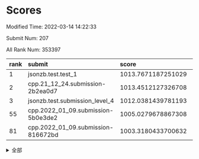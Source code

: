# Scores

Modified Time: 2022-03-14 14:22:33

Submit Num: 207

All Rank Num: 353397

| rank |               submit               |       score        |       sigma        | pk_num |
| :--- | :--------------------------------- | :----------------- | :----------------- | :----- |
| 1    | jsonzb.test.test_1                 | 1013.7671187251029 | 0.8167042873634617 | 6829   |
| 2    | cpp.21_12_24.submission-2b2ea0d7   | 1013.4512127326708 | 0.8207555844887932 | 6833   |
| 3    | jsonzb.test.submission_level_4     | 1012.0381439781193 | 0.8039994614030209 | 6831   |
| 55   | cpp.2022_01_09.submission-5b0e3de2 | 1005.0279678867308 | 0.7205730978074623 | 6833   |
| 81   | cpp.2022_01_09.submission-816672bd | 1003.3180433700632 | 0.7082722763809383 | 6835   |


<details>
<summary>全部</summary>

| rank |                 submit                 |       score        |       sigma        | pk_num |
| :--- | :------------------------------------- | :----------------- | :----------------- | :----- |
| 1    | jsonzb.test.test_1                     | 1013.7671187251029 | 0.8167042873634617 | 6829   |
| 2    | cpp.21_12_24.submission-2b2ea0d7       | 1013.4512127326708 | 0.8207555844887932 | 6833   |
| 3    | jsonzb.test.submission_level_4         | 1012.0381439781193 | 0.8039994614030209 | 6831   |
| 4    | gobigger.level_3.submission_level_3_18 | 1011.3954008195087 | 0.7551519901867949 | 6832   |
| 5    | gobigger.level_3.submission_level_3_29 | 1011.3724348565046 | 0.7635487309063791 | 6831   |
| 6    | gobigger.level_3.submission_level_3_48 | 1011.2290046499139 | 0.7687632099807841 | 6825   |
| 7    | gobigger.level_3.submission_level_3_38 | 1011.2002352318323 | 0.7733716772138274 | 6829   |
| 8    | gobigger.level_3.submission_level_3_12 | 1011.1922892542175 | 0.7794376175345277 | 6830   |
| 9    | gobigger.level_3.submission_level_3_5  | 1011.1724508799721 | 0.7746173421878789 | 6831   |
| 10   | gobigger.level_3.submission_level_3_49 | 1011.157728629063  | 0.7978977097010961 | 6828   |
| 11   | gobigger.level_3.submission_level_3_19 | 1010.8996216514108 | 0.7691572921633496 | 6826   |
| 12   | gobigger.level_3.submission_level_3_41 | 1010.8353787163261 | 0.7669185400529777 | 6824   |
| 13   | gobigger.level_3.submission_level_3_47 | 1010.81737649483   | 0.7566072042194041 | 6828   |
| 14   | gobigger.level_3.submission_level_3_43 | 1010.6625042973835 | 0.7875669917628894 | 6828   |
| 15   | gobigger.level_3.submission_level_3_30 | 1010.6607810702216 | 0.7631238293437883 | 6831   |
| 16   | gobigger.level_3.submission_level_3_2  | 1010.5879784253888 | 0.7582210254208998 | 6830   |
| 17   | gobigger.level_3.submission_level_3_6  | 1010.5218833900506 | 0.7809854775223584 | 6828   |
| 18   | gobigger.level_3.submission_level_3_27 | 1010.375205068209  | 0.7734599063041666 | 6831   |
| 19   | gobigger.level_3.submission_level_3_32 | 1010.3697051951301 | 0.7455638491739929 | 6826   |
| 20   | gobigger.level_3.submission_level_3_3  | 1010.3619865735669 | 0.7510496937796838 | 6829   |
| 21   | gobigger.level_3.submission_level_3_40 | 1010.312118090971  | 0.7797223527747079 | 6829   |
| 22   | gobigger.level_3.submission_level_3_15 | 1010.2569090518847 | 0.7654523597369943 | 6829   |
| 23   | gobigger.level_3.submission_level_3_20 | 1010.1843365366279 | 0.747162833722015  | 6826   |
| 24   | gobigger.level_3.submission_level_3_24 | 1010.1750276594929 | 0.741348666107594  | 6830   |
| 25   | gobigger.level_3.submission_level_3_11 | 1010.1655832226202 | 0.7544157390741106 | 6825   |
| 26   | gobigger.level_3.submission_level_3_9  | 1009.9898099972277 | 0.7638271854318207 | 6826   |
| 27   | gobigger.level_3.submission_level_3_1  | 1009.9873181336675 | 0.7275315306155372 | 6833   |
| 28   | gobigger.level_3.submission_level_3_13 | 1009.9652975250449 | 0.7752978554120242 | 6825   |
| 29   | gobigger.level_3.submission_level_3_46 | 1009.9181613058588 | 0.779757906511998  | 6823   |
| 30   | gobigger.level_3.submission_level_3_8  | 1009.9082423033788 | 0.773927266092853  | 6829   |
| 31   | gobigger.level_3.submission_level_3_14 | 1009.9022265502798 | 0.7846946525668762 | 6834   |
| 32   | gobigger.level_3.submission_level_3_36 | 1009.9008757462749 | 0.7630402189830635 | 6827   |
| 33   | gobigger.level_3.submission_level_3_45 | 1009.8791385326361 | 0.7551914137472164 | 6833   |
| 34   | gobigger.level_3.submission_level_3_37 | 1009.8738837293345 | 0.7537121504684168 | 6832   |
| 35   | gobigger.level_3.submission_level_3_33 | 1009.8466997636293 | 0.774006967879264  | 6831   |
| 36   | gobigger.level_3.submission_level_3_34 | 1009.8252442447126 | 0.7664654468628868 | 6833   |
| 37   | gobigger.level_3.submission_level_3_22 | 1009.8126358297606 | 0.7474324253768143 | 6830   |
| 38   | gobigger.level_3.submission_level_3_42 | 1009.7638512735198 | 0.7519647862252065 | 6827   |
| 39   | gobigger.level_3.submission_level_3_35 | 1009.7350301527518 | 0.7447661598864723 | 6827   |
| 40   | gobigger.level_3.submission_level_3_26 | 1009.7136171105019 | 0.7587953833787889 | 6832   |
| 41   | gobigger.level_3.submission_level_3_16 | 1009.5500655677316 | 0.7891136595414118 | 6830   |
| 42   | gobigger.level_3.submission_level_3_28 | 1009.5481515544149 | 0.7631908403980355 | 6833   |
| 43   | gobigger.level_3.submission_level_3_0  | 1009.5443052876767 | 0.7680830440623749 | 6833   |
| 44   | gobigger.level_3.submission_level_3_25 | 1009.5172544188575 | 0.740812801137172  | 6825   |
| 45   | gobigger.level_3.submission_level_3_10 | 1009.408193828727  | 0.7569332955238988 | 6832   |
| 46   | gobigger.level_3.submission_level_3_31 | 1009.3903041803044 | 0.7634699277739896 | 6829   |
| 47   | gobigger.level_3.submission_level_3_44 | 1009.3460480093023 | 0.7376744306226709 | 6825   |
| 48   | gobigger.level_3.submission_level_3_4  | 1009.3022074812131 | 0.7419791542413573 | 6831   |
| 49   | gobigger.level_3.submission_level_3_7  | 1009.0915375317695 | 0.7407780874741438 | 6832   |
| 50   | gobigger.level_3.submission_level_3_21 | 1008.9910108724904 | 0.7399512332248862 | 6829   |
| 51   | gobigger.level_3.submission_level_3_23 | 1008.9276580956646 | 0.7347839268252042 | 6825   |
| 52   | gobigger.level_3.submission_level_3_39 | 1008.6619874413084 | 0.7576633535342571 | 6825   |
| 53   | gobigger.level_3.submission_level_3_17 | 1008.5072291053126 | 0.7759291690429752 | 6830   |
| 54   | gobigger.level_1.submission_level_1_9  | 1005.153053277905  | 0.7301886936906155 | 6832   |
| 55   | cpp.2022_01_09.submission-5b0e3de2     | 1005.0279678867308 | 0.7205730978074623 | 6833   |
| 56   | gobigger.level_1.submission_level_1_44 | 1004.4740285259101 | 0.7282059137366951 | 6836   |
| 57   | gobigger.level_1.submission_level_1_0  | 1004.4111353766436 | 0.721673226740319  | 6825   |
| 58   | gobigger.level_1.submission_level_1_41 | 1004.3675376373719 | 0.725573716356695  | 6821   |
| 59   | gobigger.level_1.submission_level_1_14 | 1004.3507293669944 | 0.7092525025068516 | 6830   |
| 60   | gobigger.level_1.submission_level_1_13 | 1004.1597520820641 | 0.7238568053084262 | 6828   |
| 61   | gobigger.level_1.submission_level_1_11 | 1004.121376682611  | 0.7238631532616293 | 6831   |
| 62   | gobigger.level_1.submission_level_1_10 | 1004.0544174838631 | 0.7183132156055317 | 6829   |
| 63   | gobigger.level_1.submission_level_1_49 | 1004.0530070233705 | 0.7115203755930731 | 6827   |
| 64   | gobigger.level_1.submission_level_1_33 | 1003.9101352071249 | 0.7201886901162706 | 6828   |
| 65   | gobigger.level_1.submission_level_1_42 | 1003.9059752201082 | 0.7059066954081502 | 6831   |
| 66   | gobigger.level_1.submission_level_1_25 | 1003.8657204965574 | 0.7169660819557087 | 6827   |
| 67   | gobigger.level_1.submission_level_1_29 | 1003.8344389441215 | 0.7117757762090818 | 6830   |
| 68   | gobigger.level_1.submission_level_1_32 | 1003.7347737388013 | 0.7178772490120178 | 6829   |
| 69   | gobigger.level_1.submission_level_1_40 | 1003.7307725508335 | 0.7211432209440801 | 6827   |
| 70   | gobigger.level_1.submission_level_1_35 | 1003.7188717900273 | 0.7247749406459322 | 6827   |
| 71   | gobigger.level_1.submission_level_1_46 | 1003.6695254607372 | 0.7196623199373299 | 6828   |
| 72   | gobigger.level_1.submission_level_1_28 | 1003.6519329082671 | 0.7214225039523187 | 6824   |
| 73   | gobigger.level_1.submission_level_1_31 | 1003.6087150598347 | 0.7239495058300776 | 6832   |
| 74   | gobigger.level_1.submission_level_1_18 | 1003.6063137856933 | 0.7054102519792078 | 6827   |
| 75   | gobigger.level_1.submission_level_1_6  | 1003.5012242302911 | 0.7179353697863738 | 6827   |
| 76   | gobigger.level_1.submission_level_1_48 | 1003.4682163371183 | 0.7265172000670718 | 6828   |
| 77   | gobigger.level_1.submission_level_1_12 | 1003.4030833363776 | 0.7194591146547518 | 6830   |
| 78   | gobigger.level_1.submission_level_1_27 | 1003.3824464167858 | 0.7158348610648577 | 6833   |
| 79   | gobigger.level_1.submission_level_1_7  | 1003.3789014402157 | 0.7192420196764576 | 6824   |
| 80   | gobigger.level_1.submission_level_1_3  | 1003.326277645759  | 0.7039809883659878 | 6829   |
| 81   | cpp.2022_01_09.submission-816672bd     | 1003.3180433700632 | 0.7082722763809383 | 6835   |
| 82   | gobigger.level_1.submission_level_1_37 | 1003.2945207201667 | 0.7230222299022242 | 6824   |
| 83   | gobigger.level_1.submission_level_1_2  | 1003.1758085084754 | 0.7200757295786152 | 6827   |
| 84   | gobigger.level_1.submission_level_1_34 | 1003.1230099966039 | 0.717938266190916  | 6833   |
| 85   | gobigger.level_1.submission_level_1_17 | 1003.0890678518834 | 0.7111738846204002 | 6832   |
| 86   | gobigger.level_1.submission_level_1_1  | 1003.0766247521099 | 0.712640591524806  | 6826   |
| 87   | gobigger.level_1.submission_level_1_19 | 1002.9403466349925 | 0.7135687138893587 | 6832   |
| 88   | gobigger.level_1.submission_level_1_22 | 1002.9372762623633 | 0.7241751082293877 | 6825   |
| 89   | gobigger.level_1.submission_level_1_4  | 1002.9208994331506 | 0.7081708379736141 | 6829   |
| 90   | gobigger.level_1.submission_level_1_26 | 1002.8951806931249 | 0.7059064767651114 | 6834   |
| 91   | gobigger.level_1.submission_level_1_21 | 1002.883094152865  | 0.7196757649295367 | 6833   |
| 92   | gobigger.level_1.submission_level_1_5  | 1002.8436381672185 | 0.718283393332098  | 6824   |
| 93   | gobigger.level_1.submission_level_1_20 | 1002.8274636862252 | 0.7144863953659701 | 6833   |
| 94   | gobigger.level_1.submission_level_1_23 | 1002.8014604853648 | 0.7247313926723253 | 6828   |
| 95   | gobigger.level_1.submission_level_1_30 | 1002.7235832196668 | 0.7134399272214207 | 6829   |
| 96   | gobigger.level_1.submission_level_1_16 | 1002.6577722769401 | 0.7171532035502154 | 6824   |
| 97   | gobigger.level_1.submission_level_1_15 | 1002.5965452500801 | 0.705657437458715  | 6828   |
| 98   | gobigger.level_1.submission_level_1_43 | 1002.5783006849841 | 0.7095874677926073 | 6827   |
| 99   | gobigger.level_1.submission_level_1_47 | 1002.5700472029109 | 0.7077991246193304 | 6829   |
| 100  | gobigger.level_1.submission_level_1_39 | 1002.4140429124124 | 0.7157086735993069 | 6826   |
| 101  | gobigger.level_1.submission_level_1_45 | 1002.1704022480993 | 0.7115132946063124 | 6829   |
| 102  | gobigger.level_1.submission_level_1_8  | 1002.0135230882505 | 0.7142282890882539 | 6828   |
| 103  | gobigger.level_1.submission_level_1_36 | 1001.9207060414177 | 0.7099950362262629 | 6829   |
| 104  | gobigger.level_1.submission_level_1_38 | 1001.4767944795542 | 0.7058365766566186 | 6831   |
| 105  | gobigger.level_1.submission_level_1_24 | 1000.890317743656  | 0.704355390330792  | 6835   |
| 106  | gobigger.random.submission_random_13   | 997.4353352897501  | 0.7085062173132294 | 6834   |
| 107  | gobigger.random.submission_random_21   | 997.2307727091969  | 0.6943143233130039 | 6830   |
| 108  | gobigger.random.submission_random_9    | 997.0997161977858  | 0.7032440823290583 | 6827   |
| 109  | gobigger.random.submission_random_40   | 996.9103357851664  | 0.7251610862231029 | 6825   |
| 110  | gobigger.random.submission_random_29   | 996.8860454004006  | 0.7134712436239058 | 6826   |
| 111  | gobigger.random.submission_random_2    | 996.7561860283738  | 0.7092366967895954 | 6831   |
| 112  | gobigger.random.submission_random_19   | 996.7191911018865  | 0.706603389740185  | 6825   |
| 113  | gobigger.random.submission_random_35   | 996.713308213042   | 0.7171851798443152 | 6829   |
| 114  | gobigger.random.submission_random_22   | 996.6736040755854  | 0.7116649175575377 | 6835   |
| 115  | gobigger.random.submission_random_8    | 996.6592186745107  | 0.7009204948782946 | 6827   |
| 116  | gobigger.random.submission_random_48   | 996.5612257240672  | 0.7079645898251402 | 6830   |
| 117  | gobigger.random.submission_random_28   | 996.52712639595    | 0.7062380801224908 | 6825   |
| 118  | gobigger.random.submission_random_47   | 996.5237423980304  | 0.7141892632011015 | 6829   |
| 119  | gobigger.random.submission_random_39   | 996.5068476815837  | 0.7198783039987744 | 6827   |
| 120  | gobigger.random.submission_random_36   | 996.4802574350483  | 0.7054526266055565 | 6829   |
| 121  | gobigger.random.submission_random_38   | 996.466097869049   | 0.7165679891484843 | 6828   |
| 122  | gobigger.random.submission_random_0    | 996.4351740720986  | 0.7149416269888978 | 6827   |
| 123  | gobigger.random.submission_random_32   | 996.3688507785035  | 0.718306265763547  | 6830   |
| 124  | gobigger.random.submission_random_42   | 996.2937159152901  | 0.724915898196032  | 6831   |
| 125  | gobigger.random.submission_random_14   | 996.2778067474214  | 0.70654036491008   | 6831   |
| 126  | gobigger.random.submission_random_45   | 996.2120606055656  | 0.7072570482145093 | 6826   |
| 127  | gobigger.random.submission_random_15   | 996.165276013414   | 0.70814920816045   | 6831   |
| 128  | gobigger.random.submission_random_26   | 996.1209371687538  | 0.7024751705693048 | 6830   |
| 129  | gobigger.random.submission_random_25   | 996.103302341378   | 0.7063252356798337 | 6830   |
| 130  | gobigger.random.submission_random_37   | 996.008570129524   | 0.7049840694082415 | 6835   |
| 131  | gobigger.random.submission_random_41   | 995.962680182639   | 0.6966608482638679 | 6827   |
| 132  | gobigger.random.submission_random_16   | 995.8473021096112  | 0.7139892711834571 | 6829   |
| 133  | gobigger.random.submission_random_49   | 995.8460264610104  | 0.7133042298085027 | 6827   |
| 134  | gobigger.random.submission_random_11   | 995.8239453488904  | 0.7008928045904588 | 6825   |
| 135  | gobigger.random.submission_random_44   | 995.8211089928035  | 0.7245109918679186 | 6830   |
| 136  | gobigger.random.submission_random_17   | 995.7901717560533  | 0.7106579708697381 | 6827   |
| 137  | gobigger.random.submission_random_30   | 995.7837868608837  | 0.7088927166905141 | 6830   |
| 138  | gobigger.random.submission_random_33   | 995.7645696525597  | 0.7072673417322358 | 6832   |
| 139  | gobigger.random.submission_random_34   | 995.7063874469294  | 0.7231084335385044 | 6827   |
| 140  | gobigger.random.submission_random_7    | 995.6689609342334  | 0.7068150838283581 | 6829   |
| 141  | gobigger.random.submission_random_12   | 995.5966449440618  | 0.7126407878656865 | 6832   |
| 142  | gobigger.random.submission_random_24   | 995.5319473131549  | 0.7181914932158169 | 6831   |
| 143  | gobigger.random.submission_random_23   | 995.5314640058363  | 0.7101233346534411 | 6830   |
| 144  | gobigger.random.submission_random_6    | 995.3846787890282  | 0.7161392579883357 | 6828   |
| 145  | gobigger.random.submission_random_20   | 995.3693086208633  | 0.7172354213931063 | 6829   |
| 146  | gobigger.random.submission_random_27   | 995.3592047490034  | 0.7173309595372775 | 6832   |
| 147  | gobigger.random.submission_random_1    | 995.3436754967042  | 0.7070877224268173 | 6829   |
| 148  | gobigger.random.submission_random_10   | 995.2774892077201  | 0.710087717764237  | 6827   |
| 149  | gobigger.random.submission_random_43   | 995.1185534521426  | 0.7208276922082171 | 6828   |
| 150  | gobigger.random.submission_random_5    | 995.0797631149887  | 0.720443424383255  | 6835   |
| 151  | gobigger.random.submission_random_46   | 995.0722014048177  | 0.701960096065153  | 6823   |
| 152  | gobigger.random.submission_random_3    | 994.9313625252529  | 0.7151776312931827 | 6829   |
| 153  | gobigger.random.submission_random_4    | 994.7298754122455  | 0.7289287369643875 | 6828   |
| 154  | gobigger.random.submission_random_31   | 994.6979886898773  | 0.7235584723768247 | 6824   |
| 155  | gobigger.random.submission_random_18   | 994.6166583190558  | 0.7170621650718889 | 6829   |
| 156  | gobigger.level_2.submission_level_2_35 | 993.9235341181941  | 0.7397888813619639 | 6826   |
| 157  | gobigger.level_2.submission_level_2_6  | 993.9180629329381  | 0.7253621073888541 | 6830   |
| 158  | gobigger.level_2.submission_level_2_27 | 993.6366952236959  | 0.7389766944275067 | 6828   |
| 159  | gobigger.level_2.submission_level_2_20 | 993.4648665325477  | 0.7404479002400416 | 6834   |
| 160  | gobigger.level_2.submission_level_2_45 | 993.4268072439799  | 0.7518774493624585 | 6830   |
| 161  | gobigger.level_2.submission_level_2_46 | 993.1589104847834  | 0.7336034937449636 | 6834   |
| 162  | gobigger.level_2.submission_level_2_49 | 993.0973706478032  | 0.7495477228782836 | 6828   |
| 163  | gobigger.level_2.submission_level_2_14 | 992.9430164765095  | 0.7344775658013987 | 6827   |
| 164  | gobigger.level_2.submission_level_2_16 | 992.8777681719617  | 0.722764859649717  | 6828   |
| 165  | gobigger.level_2.submission_level_2_2  | 992.8590657486103  | 0.7294157879525554 | 6828   |
| 166  | gobigger.level_2.submission_level_2_22 | 992.8505697842986  | 0.7297639753686253 | 6828   |
| 167  | gobigger.level_2.submission_level_2_19 | 992.8491452210232  | 0.7370366595353854 | 6829   |
| 168  | gobigger.level_2.submission_level_2_11 | 992.8303508456174  | 0.7349684350457026 | 6825   |
| 169  | gobigger.level_2.submission_level_2_1  | 992.6303675027998  | 0.7466102730700968 | 6838   |
| 170  | gobigger.level_2.submission_level_2_30 | 992.4861696836708  | 0.7382670088561137 | 6828   |
| 171  | gobigger.level_2.submission_level_2_44 | 992.4286283257464  | 0.7302275456820694 | 6828   |
| 172  | gobigger.level_2.submission_level_2_47 | 992.4180163553856  | 0.7409887733293873 | 6831   |
| 173  | gobigger.level_2.submission_level_2_17 | 992.3660232801739  | 0.7473909737977572 | 6828   |
| 174  | gobigger.level_2.submission_level_2_26 | 992.277326502912   | 0.751144848570079  | 6831   |
| 175  | gobigger.level_2.submission_level_2_39 | 992.2457476833968  | 0.7462823610491753 | 6830   |
| 176  | gobigger.level_2.submission_level_2_3  | 992.2287964059556  | 0.7426077945327517 | 6826   |
| 177  | gobigger.level_2.submission_level_2_31 | 992.2098867080317  | 0.7425339260273159 | 6828   |
| 178  | gobigger.level_2.submission_level_2_34 | 992.0919402412451  | 0.7363447237568056 | 6828   |
| 179  | gobigger.level_2.submission_level_2_29 | 992.0853693838983  | 0.7354123236691911 | 6828   |
| 180  | gobigger.level_2.submission_level_2_13 | 992.0367670435301  | 0.7455107184802242 | 6834   |
| 181  | gobigger.level_2.submission_level_2_15 | 992.0009721922347  | 0.7287600538552677 | 6830   |
| 182  | gobigger.level_2.submission_level_2_7  | 991.930665944694   | 0.7435318789498119 | 6830   |
| 183  | gobigger.level_2.submission_level_2_24 | 991.905542375672   | 0.7448947920966004 | 6827   |
| 184  | gobigger.level_2.submission_level_2_33 | 991.8960129690319  | 0.7352538975688704 | 6829   |
| 185  | gobigger.level_2.submission_level_2_5  | 991.8781355453332  | 0.7445225069304182 | 6828   |
| 186  | gobigger.level_2.submission_level_2_4  | 991.826371910211   | 0.7384863311698822 | 6828   |
| 187  | gobigger.level_2.submission_level_2_43 | 991.8014139954964  | 0.7377069073711227 | 6826   |
| 188  | gobigger.level_2.submission_level_2_25 | 991.7921918161211  | 0.7395626096655673 | 6824   |
| 189  | gobigger.level_2.submission_level_2_18 | 991.7730919903122  | 0.7474949347729354 | 6826   |
| 190  | gobigger.level_2.submission_level_2_23 | 991.693729392296   | 0.745074550254486  | 6830   |
| 191  | gobigger.level_2.submission_level_2_28 | 991.5902330994932  | 0.7515127002854722 | 6832   |
| 192  | gobigger.level_2.submission_level_2_10 | 991.5432046103161  | 0.7534235045765503 | 6826   |
| 193  | gobigger.level_2.submission_level_2_0  | 991.5197179878952  | 0.7618739513002423 | 6830   |
| 194  | gobigger.level_2.submission_level_2_21 | 991.4911434954086  | 0.7590972432086971 | 6826   |
| 195  | gobigger.level_2.submission_level_2_42 | 991.4298590487663  | 0.7677196545250333 | 6833   |
| 196  | gobigger.level_2.submission_level_2_12 | 991.3926644899403  | 0.779402983970391  | 6834   |
| 197  | gobigger.level_2.submission_level_2_41 | 991.2332940219164  | 0.7708061425094406 | 6827   |
| 198  | gobigger.level_2.submission_level_2_48 | 991.0950627395763  | 0.7422567290430198 | 6831   |
| 199  | gobigger.level_2.submission_level_2_8  | 991.0342247418241  | 0.7325728857078447 | 6827   |
| 200  | gobigger.level_2.submission_level_2_40 | 990.9512409960392  | 0.7461269016386317 | 6827   |
| 201  | gobigger.level_2.submission_level_2_37 | 990.5408633362803  | 0.7587302422960936 | 6823   |
| 202  | gobigger.level_2.submission_level_2_32 | 990.4232949918921  | 0.7610791225687047 | 6832   |
| 203  | gobigger.level_2.submission_level_2_9  | 990.3803585205274  | 0.7580518564438209 | 6826   |
| 204  | gobigger.level_2.submission_level_2_36 | 990.133484823441   | 0.7728776124232036 | 6829   |
| 205  | gobigger.level_2.submission_level_2_38 | 990.1331861623886  | 0.750234367176816  | 6827   |
| 206  | gobigger.none.submission_none_1        | 975.2421497092087  | 1.5690121444128917 | 6830   |
| 207  | gobigger.none.submission_none_0        | 974.8512441296273  | 1.658127314689774  | 6832   |

</details>